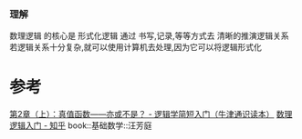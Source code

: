 
### 理解
数理逻辑 的核心是 形式化逻辑
	通过 书写,记录,等等方式去 清晰的推演逻辑关系
	若逻辑关系十分复杂,就可以使用计算机去处理,因为它可以将逻辑形式化
  
# 参考
[第2章（上）：真值函数——亦或不是？ - 逻辑学简短入门（牛津通识读本）](https://wxflogic.gitbook.io/logic/chapter02-1)
[数理逻辑入门 - 知乎](https://www.zhihu.com/column/c_1460761090628415488)
book::基础数学::汪芳庭
